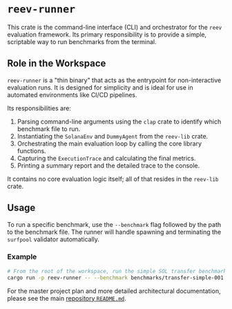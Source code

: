 # `reev-runner`

This crate is the command-line interface (CLI) and orchestrator for the `reev` evaluation framework. Its primary responsibility is to provide a simple, scriptable way to run benchmarks from the terminal.

## Role in the Workspace

`reev-runner` is a "thin binary" that acts as the entrypoint for non-interactive evaluation runs. It is designed for simplicity and is ideal for use in automated environments like CI/CD pipelines.

Its responsibilities are:
1.  Parsing command-line arguments using the `clap` crate to identify which benchmark file to run.
2.  Instantiating the `SolanaEnv` and `DummyAgent` from the `reev-lib` crate.
3.  Orchestrating the main evaluation loop by calling the core library functions.
4.  Capturing the `ExecutionTrace` and calculating the final metrics.
5.  Printing a summary report and the detailed trace to the console.

It contains no core evaluation logic itself; all of that resides in the `reev-lib` crate.

## Usage

To run a specific benchmark, use the `--benchmark` flag followed by the path to the benchmark file. The runner will handle spawning and terminating the `surfpool` validator automatically.

### Example

```bash
# From the root of the workspace, run the simple SOL transfer benchmark
cargo run -p reev-runner -- --benchmark benchmarks/transfer-simple-001.yml
```

For the master project plan and more detailed architectural documentation, please see the main [repository `README.md`](../../README.md).
